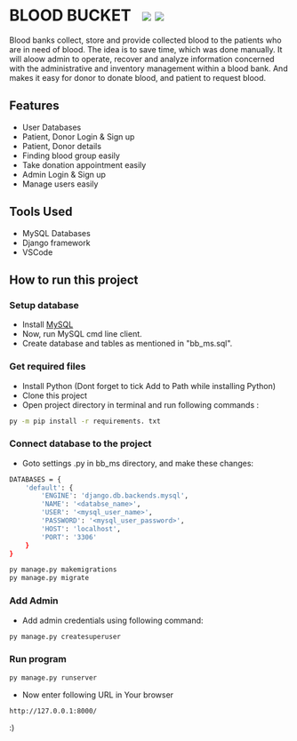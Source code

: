 # BLOOD BUCKET &nbsp;&nbsp;[![](https://img.shields.io/badge/database-MySQL-blue.svg)](https://www.python.org/downloads/) [![](https://img.shields.io/badge/framework-Django-darkgreen.svg)](https://www.djangoproject.com/download/) 

Blood banks collect, store and provide collected blood to the patients who are in need of blood. The idea is to save time, which was done manually. It will aloow admin to operate, recover and analyze information concerned with the administrative and inventory management within a blood bank. And makes it easy for donor to donate blood, and patient to request blood.

## Features
- User Databases
- Patient, Donor Login & Sign up
- Patient, Donor details
- Finding blood group easily
- Take donation appointment easily
- Admin Login & Sign up
- Manage users easily

## Tools Used
- MySQL Databases
- Django framework
- VSCode

## How to run this project

### Setup database
- Install [MySQL](https://dev.mysql.com/downloads/installer/)
- Now, run MySQL cmd line client.
- Create database and tables as mentioned in "bb_ms.sql".
### Get required files
- Install Python (Dont forget to tick Add to Path while installing Python)
- Clone this project
- Open project directory in terminal and run following commands :
```sh
py -m pip install -r requirements. txt
```
### Connect database to the project
- Goto settings .py in bb_ms directory, and make these changes:
```sh
DATABASES = {
    'default': {
        'ENGINE': 'django.db.backends.mysql',
        'NAME': '<databse_name>',
        'USER': '<mysql_user_name>',
        'PASSWORD': '<mysql_user_password>',
        'HOST': 'localhost',
        'PORT': '3306'
    }
}
```
```sh
py manage.py makemigrations
py manage.py migrate
```
### Add Admin
- Add admin credentials using following command:
```sh
py manage.py createsuperuser
```

### Run program
```sh
py manage.py runserver
```
- Now enter following URL in Your browser
```sh
http://127.0.0.1:8000/
```


:)
